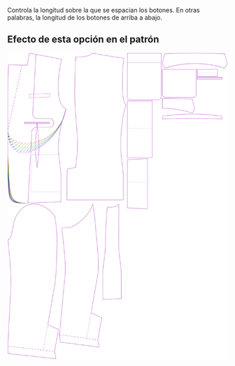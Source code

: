 
Controla la longitud sobre la que se espacian los botones. En otras palabras, la longitud de los botones de arriba a abajo.


## Efecto de esta opción en el patrón
![Esta imagen muestra el efecto de esta opción superponiendo varias variantes que tienen un valor diferente para esta opción](jaeger_buttonlength_sample.svg "Efecto de esta opción en el patrón")